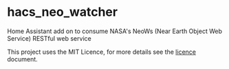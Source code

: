 # hacs_neo_watcher
Home Assistant add on to consume NASA's NeoWs (Near Earth Object Web Service) RESTful web service

This project uses the MIT Licence, for more details see the <a href="/doc/LICENSE">licence</a> document.
